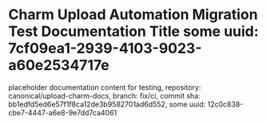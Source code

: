 # Charm Upload Automation Migration Test Documentation Title some uuid: 7cf09ea1-2939-4103-9023-a60e2534717e
 placeholder documentation content for testing,  repository: canonical/upload-charm-docs,  branch: fix/ci,  commit sha: bb1edfd5ed6e57f1f8ca12de3b9582701ad6d552,  some uuid: 12c0c838-cbe7-4447-a6e8-9e7dd7ca4061